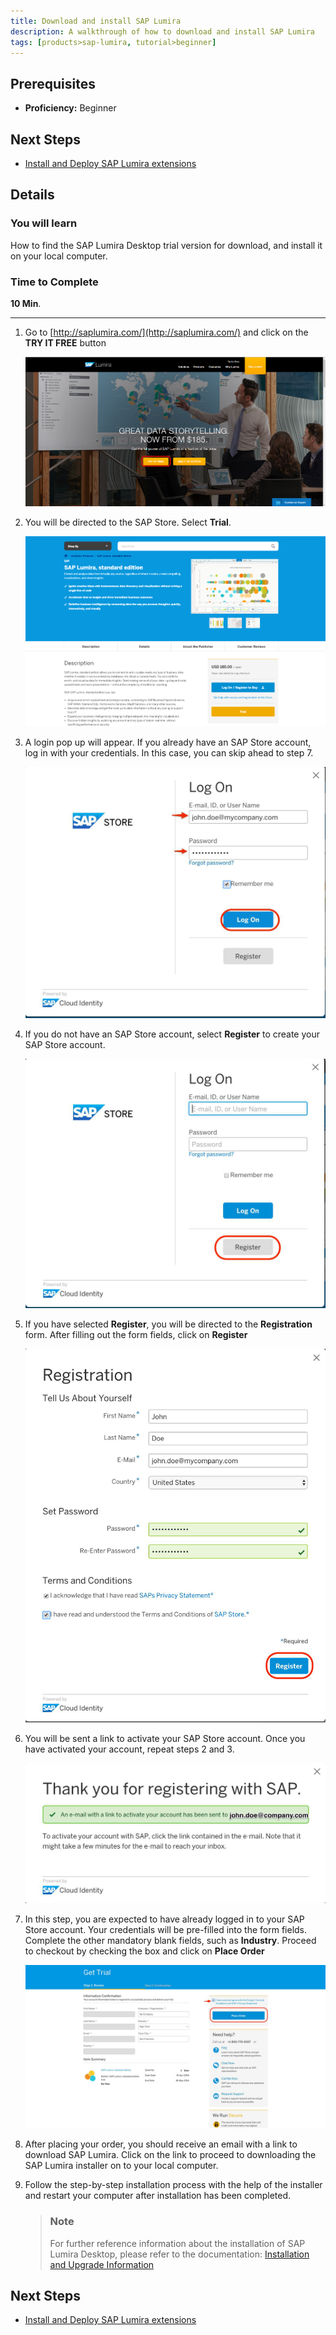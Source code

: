 ```yaml
---
title: Download and install SAP Lumira
description: A walkthrough of how to download and install SAP Lumira
tags: [products>sap-lumira, tutorial>beginner]
---
```

## Prerequisites  
 - **Proficiency:** Beginner
 
## Next Steps
 - [Install and Deploy SAP Lumira extensions](http://go.sap.com/developer/tutorials/lumira-extensions-intro.html)

## Details
### You will learn  
How to find the SAP Lumira Desktop trial version for download, and install it on your local computer.

### Time to Complete
**10 Min**.

---

1. Go to [http://saplumira.com/](http://saplumira.com/) and click on the **TRY IT FREE** button

    ![Try Lumira for free](https://raw.githubusercontent.com/SAPDocuments/Tutorials/master/tutorials/lumira-install/lumira1-1.png)

2. You will be directed to the SAP Store. Select **Trial**.

    ![Lumira Trial](https://raw.githubusercontent.com/SAPDocuments/Tutorials/master/tutorials/lumira-install/lumira1-2.png)

3. A login pop up will appear. If you already have an SAP Store account, log in with your credentials. In this case, you can skip ahead to step 7.
    
    ![Lumira Trial](https://raw.githubusercontent.com/SAPDocuments/Tutorials/master/tutorials/lumira-install/lumira1-3.png)
    
4.	If you do not have an SAP Store account, select **Register** to create your SAP Store account.
    
    ![Lumira Trial](https://raw.githubusercontent.com/SAPDocuments/Tutorials/master/tutorials/lumira-install/lumira1-4.png)
    
5.	If you have selected **Register**, you will be directed to the **Registration** form. After filling out the form fields, click on **Register**

    ![Lumira Trial](https://raw.githubusercontent.com/SAPDocuments/Tutorials/master/tutorials/lumira-install/lumira1-5.png)
    
6.	You will be sent a link to activate your SAP Store account. Once you have activated your account, repeat steps 2 and 3.
    
    ![Lumira Trial](https://raw.githubusercontent.com/SAPDocuments/Tutorials/master/tutorials/lumira-install/lumira1-6.png)

7. In this step, you are expected to have already logged in to your SAP Store account. Your credentials will be pre-filled into the form fields. Complete the other mandatory blank fields, such as **Industry**. Proceed to checkout by checking the box and click on **Place Order**

    ![Lumira place order](https://raw.githubusercontent.com/SAPDocuments/Tutorials/master/tutorials/lumira-install/lumira1-7.png)
   
8. After placing your order, you should receive an email with a link to download SAP Lumira. Click on the link to proceed to downloading the SAP Lumira installer on to your local computer.

9. Follow the step-by-step installation process with the help of the installer and restart your computer after installation has been completed. 

    > ### Note
    > For further reference information about the installation of SAP Lumira Desktop, please refer to the documentation: [Installation and Upgrade Information](http://help.sap.com/lumira#section3)

## Next Steps
 - [Install and Deploy SAP Lumira extensions](http://go.sap.com/developer/tutorials/lumira-extensions-intro.html)